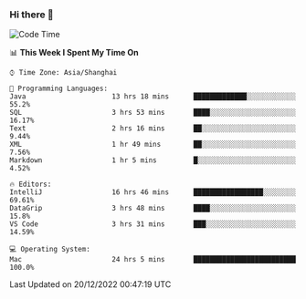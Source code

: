 ### Hi there 👋


<!--START_SECTION:waka-->
![Code Time](http://img.shields.io/badge/Code%20Time-973%20hrs%209%20mins-blue)

📊 **This Week I Spent My Time On** 

```text
⌚︎ Time Zone: Asia/Shanghai

💬 Programming Languages: 
Java                     13 hrs 18 mins      █████████████░░░░░░░░░░░░   55.2% 
SQL                      3 hrs 53 mins       ████░░░░░░░░░░░░░░░░░░░░░   16.17% 
Text                     2 hrs 16 mins       ██░░░░░░░░░░░░░░░░░░░░░░░   9.44% 
XML                      1 hr 49 mins        ██░░░░░░░░░░░░░░░░░░░░░░░   7.56% 
Markdown                 1 hr 5 mins         █░░░░░░░░░░░░░░░░░░░░░░░░   4.52%

🔥 Editors: 
IntelliJ                 16 hrs 46 mins      █████████████████░░░░░░░░   69.61% 
DataGrip                 3 hrs 48 mins       ████░░░░░░░░░░░░░░░░░░░░░   15.8% 
VS Code                  3 hrs 31 mins       ███░░░░░░░░░░░░░░░░░░░░░░   14.59%

💻 Operating System: 
Mac                      24 hrs 5 mins       █████████████████████████   100.0%

```


 Last Updated on 20/12/2022 00:47:19 UTC
<!--END_SECTION:waka-->

<!--
**SillyPasty/SillyPasty** is a ✨ _special_ ✨ repository because its `README.md` (this file) appears on your GitHub profile.

Here are some ideas to get you started:

- 🔭 I’m currently working on ...
- 🌱 I’m currently learning ...
- 👯 I’m looking to collaborate on ...
- 🤔 I’m looking for help with ...
- 💬 Ask me about ...
- 📫 How to reach me: ...
- 😄 Pronouns: ...
- ⚡ Fun fact: ...
-->


